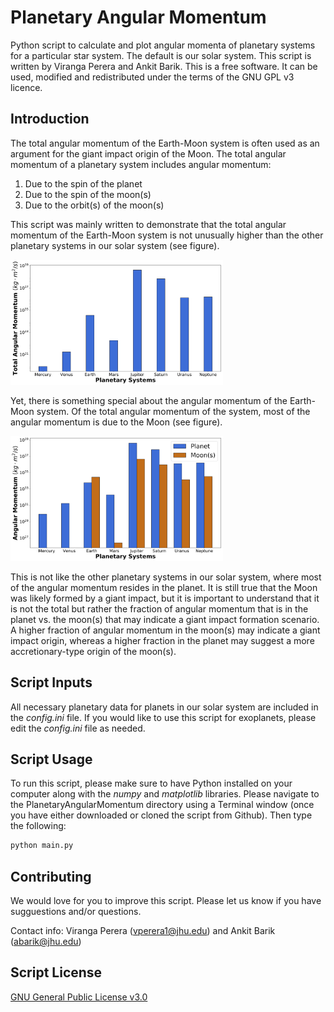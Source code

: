 # Planetary Angular Momentum

Python script to calculate and plot angular momenta of planetary systems for a particular star system. The default is our solar system. This script is written by Viranga Perera and Ankit Barik. This is a free software. It can be used, modified and redistributed under the terms of the GNU GPL v3 licence.

## Introduction
The total angular momentum of the Earth-Moon system is often used as an argument for the giant impact origin of the Moon. The total angular momentum of a planetary system includes angular momentum: 
1. Due to the spin of the planet
2. Due to the spin of the moon(s)
3. Due to the orbit(s) of the moon(s)

This script was mainly written to demonstrate that the total angular momentum of the Earth-Moon system is not unusually higher than the other planetary systems in our solar system (see figure).

<img src="https://github.com/virangaperera/PlanetaryAngularMomentum/blob/master/Plots/Total_Angular_Momentum_Comparison.png" width="340" height="200">

Yet, there is something special about the angular momentum of the Earth-Moon system. Of the total angular momentum of the system, most of the angular momentum is due to the Moon (see figure).

<img src="https://github.com/virangaperera/PlanetaryAngularMomentum/blob/master/Plots/Planet_Moons_Angular_Momentum_Comparison.png" width="340" height="200">

This is not like the other planetary systems in our solar system, where most of the angular momentum resides in the planet. It is still true that the Moon was likely formed by a giant impact, but it is important to understand that it is not the total but rather the fraction of angular momentum that is in the planet vs. the moon(s) that may indicate a giant impact formation scenario. A higher fraction of angular momentum in the moon(s) may indicate a giant impact origin, whereas a higher fraction in the planet may suggest a more accretionary-type origin of the moon(s).

## Script Inputs
All necessary planetary data for planets in our solar system are included in the *config.ini* file. If you would like to use this script for exoplanets, please edit the *config.ini* file as needed.

## Script Usage
To run this script, please make sure to have Python installed on your computer along with the *numpy* and *matplotlib* libraries. Please navigate to the PlanetaryAngularMomentum directory using a Terminal window (once you have either downloaded or cloned the script from Github). Then type the following:
```bash
python main.py
```

## Contributing
We would love for you to improve this script. Please let us know if you have sugguestions and/or questions.

Contact info:
Viranga Perera (vperera1@jhu.edu) and Ankit Barik (abarik@jhu.edu)

## Script License
[GNU General Public License v3.0](http://www.gnu.org/licenses/gpl-3.0.en.html)
